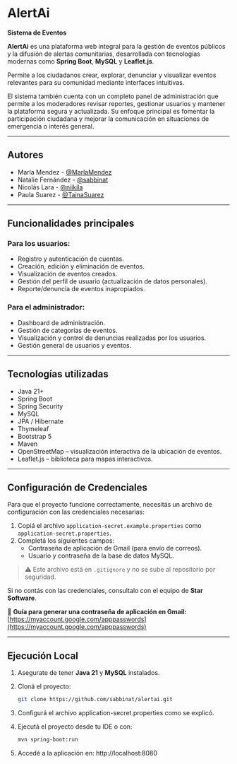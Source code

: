 # AlertAi  
**Sistema de Eventos**

**AlertAi** es una plataforma web integral para la gestión de eventos públicos y la difusión de alertas comunitarias, desarrollada con tecnologías modernas como **Spring Boot**, **MySQL** y **Leaflet.js**.

Permite a los ciudadanos crear, explorar, denunciar y visualizar eventos relevantes para su comunidad mediante interfaces intuitivas.

El sistema también cuenta con un completo panel de administración que permite a los moderadores revisar reportes, gestionar usuarios y mantener la plataforma segura y actualizada. Su enfoque principal es fomentar la participación ciudadana y mejorar la comunicación en situaciones de emergencia o interés general.

---

## Autores

- Marla Mendez - [@MarlaMendez](https://github.com/MarlaMendez)
- Natalie Fernández - [@sabbinat](https://github.com/sabbinat)
- Nicolás Lara - [@niikila](https://github.com/niikila)
- Paula Suarez - [@TainaSuarez](https://github.com/TainaSuarez)

---

## Funcionalidades principales

### Para los usuarios:

- Registro y autenticación de cuentas.
- Creación, edición y eliminación de eventos.
- Visualización de eventos creados.
- Gestión del perfil de usuario (actualización de datos personales).
- Reporte/denuncia de eventos inapropiados.

### Para el administrador:

- Dashboard de administración.
- Gestión de categorías de eventos.
- Visualización y control de denuncias realizadas por los usuarios.
- Gestión general de usuarios y eventos.

---

## Tecnologías utilizadas

- Java 21+
- Spring Boot
- Spring Security
- MySQL
- JPA / Hibernate
- Thymeleaf
- Bootstrap 5
- Maven
- OpenStreetMap – visualización interactiva de la ubicación de eventos.
- Leaflet.js – biblioteca para mapas interactivos.

---

## Configuración de Credenciales

Para que el proyecto funcione correctamente, necesitás un archivo de configuración con las credenciales necesarias:

1. Copiá el archivo `application-secret.example.properties` como `application-secret.properties`.
2. Completá los siguientes campos:
   - Contraseña de aplicación de Gmail (para envío de correos).
   - Usuario y contraseña de la base de datos MySQL.

> ⚠️ Este archivo está en `.gitignore` y no se sube al repositorio por seguridad.

Si no contás con las credenciales, consultalo con el equipo de **Star Software**.

📌 **Guía para generar una contraseña de aplicación en Gmail:**  
[https://myaccount.google.com/apppasswords](https://myaccount.google.com/apppasswords)

---

## Ejecución Local

1. Asegurate de tener **Java 21** y **MySQL** instalados.
2. Cloná el proyecto:

   ```bash
   git clone https://github.com/sabbinat/alertai.git
   ```

3. Configurá el archivo application-secret.properties como se explicó.
4. Ejecutá el proyecto desde tu IDE o con:

   ```bash
   mvn spring-boot:run
   ```
5. Accedé a la aplicación en:
http://localhost:8080

